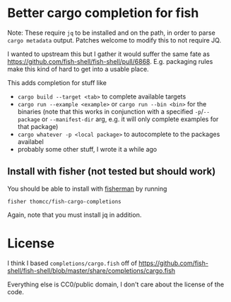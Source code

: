 # Better cargo completion for fish

Note: These require `jq` to be installed and on the path, in order to parse `cargo metadata` output. Patches welcome to modify this to not require JQ.

I wanted to upstream this but I gather it would suffer the same fate as https://github.com/fish-shell/fish-shell/pull/6868. E.g. packaging rules make this kind of hard to get into a usable place.

This adds completion for stuff like
- `cargo build --target <tab>` to complete available targets
- `cargo run --example <example>` or `cargo run --bin <bin>` for the binaries (note that this works in conjunction with a specified `-p`/`--package` or `--manifest-dir` arg, e.g. it will only complete examples for that package)
- `cargo whatever -p <local package>` to autocomplete to the packages availabel
- probably some other stuff, I wrote it a while ago

## Install with fisher (not tested but should work)

You should be able to install with [fisherman](https://github.com/fisherman/fisherman) by running

```
fisher thomcc/fish-cargo-completions
```

Again, note that you must install jq in addition.

# License

I think I based `completions/cargo.fish` off of https://github.com/fish-shell/fish-shell/blob/master/share/completions/cargo.fish

Everything else is CC0/public domain, I don't care about the license of the code.
